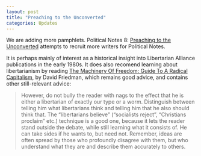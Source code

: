 ```yaml
---
layout: post
title: "Preaching to the Unconverted"
categories: Updates
---
```

We are adding more pamphlets. Political Notes 8: [Preaching to the Unconverted](/la/polin008.html) attempts to recruit more writers for Political Notes.

It is perhaps mainly of interest as a historical insight into Libertarian Alliance publications in the early 1980s. It does also recomend
learning about libertarianism by reading [The Machinery Of Freedom: Guide To A Radical Capitalism](https://en.wikipedia.org/wiki/The_Machinery_of_Freedom), by David Friedman,
which remains good advice, and contains other still-relevant advice:

> However, do not bully the reader with nags to the effect that he is either a libertarian of exactly our type or a worm. Distinguish between telling him what libertarians think and telling him that he also should think that. The “libertarians believe” (“socialists reject”, “Christians proclaim” etc.) technique is a good one, because it lets the reader stand outside the debate, while still learning what it consists of. He can take sides if he wants to, but need not. Remember, ideas are often spread by those who profoundly disagree with them, but who understand what they are and describe them accurately to others.
